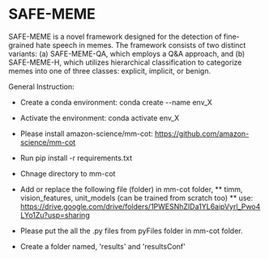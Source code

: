 # SAFE-MEME
SAFE-MEME is a novel framework designed for the detection of fine-grained hate speech in memes. The framework consists of two distinct variants: (a) SAFE-MEME-QA, which employs a Q&amp;A approach, and (b) SAFE-MEME-H, which utilizes hierarchical classification to categorize memes into one of three classes: explicit, implicit, or benign.



General Instruction:

* Create a conda environment:  conda create --name env_X
* Activate the environment:	conda activate env_X
*	Please install amazon-science/mm-cot: https://github.com/amazon-science/mm-cot
* Run pip install -r requirements.txt

*	Chnage directory to mm-cot

* Add or replace the following file (folder) in mm-cot folder,
		** timm, vision_features, unit_models (can be trained from scratch too)
		** use: https://drive.google.com/drive/folders/1PWESNhZIDa1YL6aipVyrl_Pwo4LYo1Zu?usp=sharing

* Please put the all the .py files from pyFiles folder in mm-cot folder.
* Create a folder named, 'results' and 'resultsConf'
